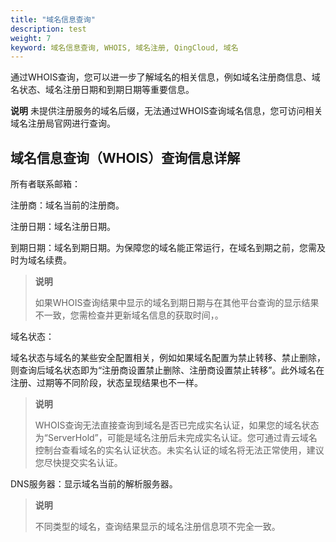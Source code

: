 ```yaml
---
title: "域名信息查询"
description: test
weight: 7
keyword: 域名信息查询, WHOIS, 域名注册, QingCloud, 域名
---
```



通过WHOIS查询，您可以进一步了解域名的相关信息，例如域名注册商信息、域名状态、域名注册日期和到期日期等重要信息。

**说明** 未提供注册服务的域名后缀，无法通过WHOIS查询域名信息，您可访问相关域名注册局官网进行查询。

## 域名信息查询（WHOIS）查询信息详解

所有者联系邮箱：

注册商：域名当前的注册商。

注册日期：域名注册日期。

到期日期：域名到期日期。为保障您的域名能正常运行，在域名到期之前，您需及时为域名续费。

> **说明**
>  
> 如果WHOIS查询结果中显示的域名到期日期与在其他平台查询的显示结果不一致，您需检查并更新域名信息的获取时间，。

域名状态：

域名状态与域名的某些安全配置相关，例如如果域名配置为禁止转移、禁止删除，则查询后域名状态即为“注册商设置禁止删除、注册商设置禁止转移”。此外域名在注册、过期等不同阶段，状态呈现结果也不一样。

> **说明**
> 
> WHOIS查询无法直接查询到域名是否已完成实名认证，如果您的域名状态为“ServerHold”，可能是域名注册后未完成实名认证。您可通过青云域名控制台查看域名的实名认证状态。未实名认证的域名将无法正常使用，建议您尽快提交实名认证。

DNS服务器：显示域名当前的解析服务器。

> **说明**
> 
> 不同类型的域名，查询结果显示的域名注册信息项不完全一致。


